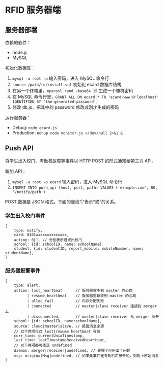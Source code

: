 # RFID 服务器端

## 服务器部署

依赖的软件：

* node.js
* MySQL

初始化数据库：

1. ```mysql -u root -p``` 输入密码，进入 MySQL 命令行
2. ```source /path/to/install.sql``` 初始化 ecard 数据库结构
3. 在另一个终端里，```openssl rand -base64 15``` 生成一个随机密码
4. 在 MySQL 命令行里，```GRANT ALL ON ecard.* TO 'ecard-www'@'localhost' IDENTIFIED BY 'the-generated-password';```
5. 修改 db.js，把其中的 password 修改成刚才生成的密码

运行服务器：

* Debug: ```node ecard.js```
* Production: ```nohup node monitor.js >/dev/null 2>&1 &```


## Push API

将学生出入校门、考勤机故障等事件以 HTTP POST 的形式通知给第三方 API。

新加 API：

1. ```mysql -u root -p ecard``` 输入密码，进入 MySQL 命令行
2. ```INSERT INTO push_api (host, port, path) VALUES ('example.com', 80, '/notify/path')```

POST 数据是 JSON 格式。下面的竖线“|”表示“或”的关系。

### 学生出入校门事件

```
{
    type: notify,
    card: 0101xxxxxxxxxxxxxx,
    action: 0|1, // 分别表示进或出校门
    school: {id: schoolID, name: schoolName},
    student: {id: studentID, report_mobile: mobileNumber, name: studentName},
}
```

### 服务器报警事件

```
{
    type: alert,
    action: lost_heartbeat      // 服务器收不到 master 的心跳
          | resume_heartbeat    // 服务器重新收到 master 的心跳
          | alloc_fail          // 内存分配失败
          | connected           // master|slave receiver 连接到 merger 上
          | disconnected,       // master|slave receiver 从 merger 断开
    school: {id: schoolID, name:schoolName},
    source: cloud|master|slave, // 报警消息来源
    // 以下两项仅对 lost|resume heartbeat 有效
    curr_time: currentUnixTimestamp,
    last_time: lastTimestampReceivedHeartbeat,
    // 以下两项都可能是 undefined
    daemon: merger|receiver|undefined, // 是哪个应用出了问题
    msg: originalMsg|undefined, // 如果此事件是考勤机汇报来的，则附上原始消息
}
```

